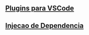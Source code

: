 
## [Plugins para VSCode](01-pluguins-VSCode-para-trabalhar-com-angular.md)
## [Injecao de Dependencia](02-injecao-dependencia.md)
